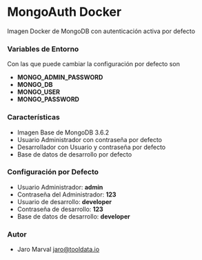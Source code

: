 MongoAuth Docker
===

Imagen Docker de MongoDB con autenticación activa por defecto

### Variables de Entorno ###

Con las que puede cambiar la configuración por defecto son

- **MONGO_ADMIN_PASSWORD**
- **MONGO_DB**
- **MONGO_USER**
- **MONGO_PASSWORD**

### Características ###
- Imagen Base de MongoDB 3.6.2
- Usuario Administrador con contraseña por defecto
- Desarrollador con Usuario y contraseña por defecto
- Base de datos de desarrollo por defecto

### Configuración por Defecto ###
- Usuario Administrador: **admin**
- Contraseña del Administrador: **123**
- Usuario de desarrollo: **developer**
- Contraseña de desarrollo: **123**
- Base de datos de desarrollo: **developer**

### Autor ###
- Jaro Marval <jaro@tooldata.io>
